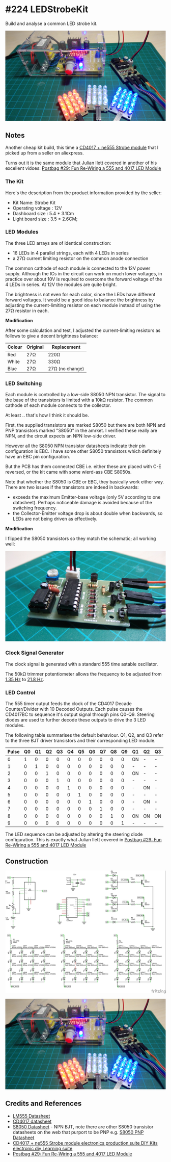 # #224 LEDStrobeKit

Build and analyse a common LED strobe kit.

![The Build](./assets/LEDStrobeKit_build.jpg?raw=true)

## Notes

Another cheap kit build, this time a [CD4017 + ne555 Strobe module](http://www.aliexpress.com/item/CD4017-ne555-Strobe-module-electronics-production-suite-DIY-Kits-electronic-diy-Learning-suite/32438304004.html)
that I picked up from a seller on aliexpress.

Turns out it is the same module that Julian Ilett covered in another of his excellent vidoes:
[Postbag #29: Fun Re-Wiring a 555 and 4017 LED Module](https://www.youtube.com/watch?v=bxyp4Jq8a3Y)

### The Kit

Here's the description from the product information provided by the seller:

* Kit Name: Strobe Kit
* Operating voltage : 12V
* Dashboard size : 5.4 * 3.1Cm
* Light board size : 3.5 * 2.6CM;


### LED Modules

The three LED arrays are of identical construction:

* 16 LEDs in 4 parallel strings, each with 4 LEDs in series
* a 27Ω current limiting resistor on the common anode connection

The common cathode of each module is connected to the 12V power supply.
Although the ICs in the circuit can work on much lower voltages,
in practice over about 10V is required
to overcome the forward voltage of the 4 LEDs in series. At 12V the modules are quite bright.

The brightness is not even for each color, since the LEDs have different forward voltages.
It would be a good idea to balance the brightness by adjusting the current-limiting resistor on each module
instead of using the 27Ω resistor in each.

**Modification**

After some calculation and test, I adjusted the current-limiting resistors as follows to give a decent brightness balance:

| Colour | Original | Replacement     |
|--------|----------|-----------------|
| Red    | 27Ω      | 220Ω            |
| White  | 27Ω      | 330Ω            |
| Blue   | 27Ω      | 27Ω (no change) |


### LED Switching

Each module is controlled by a low-side S8050 NPN transistor.
The signal to the base of the transistors is limited with a 10kΩ resistor.
The common cathode of each module connects to the collector.

At least .. that's how I think it should be.

First, the supplied transistors are marked S8050 but there are both
NPN and PNP transistors marked "S8050" in the amrket.
I verified these really are NPN, and the circuit expects an NPN low-side driver.

However all the S8050 NPN transistor datasheets indicate their pin configuration is EBC.
I have some other S8050 transistors which definitely have an EBC pin configuration.

But the PCB has them connected CBE
i.e. either these are placed with C-E reversed, or the kit came with some wierd-ass CBE S8050s.

Note that whether the S8050 is CBE or EBC, they basically work either way.
There are two issues if the transistors are indeed in backwards:

* exceeds the maximum Emitter-base voltage (only 5V according to one datasheet). Perhaps noticeable damage is avoided because of the switching frequency.
* the Collector-Emitter voltage drop is about double when backwards, so LEDs are not being driven as effectively.

**Modification**

I flipped the S8050 transistors so they match the schematic; all working well:

![kit_bjt_mods](./assets/kit_bjt_mods.jpg?raw=true)


### Clock Signal Generator

The clock signal is generated with a standard 555 time astable oscillator.

The 50kΩ trimmer potentiometer allows the frequency to be adjusted from
[1.35 Hz](http://visual555.tardate.com/?mode=astable&r1=2.2&r2=52.2&c=10) to
[21.8 Hz](http://visual555.tardate.com/?mode=astable&r1=2.2&r2=2.2&c=10).

### LED Control

The 555 timer output feeds the clock of the CD4017 Decade Counter/Divider with 10 Decoded Outputs.
Each pulse causes the CD4017BC to sequence it's output signal through pins Q0-Q9.
Steering diodes are used to further decode these outputs to drive the 3 LED modules.

The following table summarises the default behaviour. Q1, Q2, and Q3 refer to the three BJT
driver transistors and their corresponding LED module.

| Pulse | Q0 | Q1 | Q2 | Q3 | Q4 | Q5 | Q6 | Q7 | Q8 | Q9 | **Q1** | **Q2** | **Q3** |
|-------|----|----|----|----|----|----|----|----|----|----|--------|--------|--------|
| 0     | 1  | 0  | 0  | 0  | 0  | 0  | 0  | 0  | 0  | 0  |  ON    |  -     |  -     |
| 1     | 0  | 1  | 0  | 0  | 0  | 0  | 0  | 0  | 0  | 0  |  -     |  -     |  -     |
| 2     | 0  | 0  | 1  | 0  | 0  | 0  | 0  | 0  | 0  | 0  |  ON    |  -     |  -     |
| 3     | 0  | 0  | 0  | 1  | 0  | 0  | 0  | 0  | 0  | 0  |  -     |  -     |  -     |
| 4     | 0  | 0  | 0  | 0  | 1  | 0  | 0  | 0  | 0  | 0  |  -     |  ON    |  -     |
| 5     | 0  | 0  | 0  | 0  | 0  | 1  | 0  | 0  | 0  | 0  |  -     |  -     |  -     |
| 6     | 0  | 0  | 0  | 0  | 0  | 0  | 1  | 0  | 0  | 0  |  -     |  ON    |  -     |
| 7     | 0  | 0  | 0  | 0  | 0  | 0  | 0  | 1  | 0  | 0  |  -     |  -     |  -     |
| 8     | 0  | 0  | 0  | 0  | 0  | 0  | 0  | 0  | 1  | 0  |  ON    |  ON    |  ON    |
| 9     | 0  | 0  | 0  | 0  | 0  | 0  | 0  | 0  | 0  | 1  |  -     |  -     |  -     |

The LED sequence can be adjusted by altering the steering diode configuration.
This is exactly what Julian Ilett covered in
[Postbag #29: Fun Re-Wiring a 555 and 4017 LED Module](https://www.youtube.com/watch?v=bxyp4Jq8a3Y)

## Construction

![The Schematic](./assets/LEDStrobeKit_schematic.jpg?raw=true)

![The Build](./assets/LEDStrobeKit_build.jpg?raw=true)

## Credits and References
* [LM555 Datasheet](http://www.futurlec.com/Linear/LM555CN.shtml)
* [CD4017 datasheet](http://www.futurlec.com/4000Series/CD4017.shtml)
* [S8050 Datasheet](http://electronics.se-ed.com/magic/s8050.pdf) - NPN BJT, note there are other S8050 transistor datasheets on the web that purport to be PNP e.g. [S8050 PNP Datasheet](http://www.futurlec.com/Transistors/S8050.shtml)
* [CD4017 + ne555 Strobe module electronics production suite DIY Kits electronic diy Learning suite](http://www.aliexpress.com/item/CD4017-ne555-Strobe-module-electronics-production-suite-DIY-Kits-electronic-diy-Learning-suite/32438304004.html)
* [Postbag #29: Fun Re-Wiring a 555 and 4017 LED Module](https://www.youtube.com/watch?v=bxyp4Jq8a3Y)

